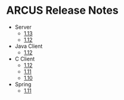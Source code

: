 # ARCUS Release Notes

- Server
  - [1.13](/release-notes/server/1.13.md)
  - [1.12](/release-notes/server/1.12.md)
- Java Client
  - [1.12](/release-notes/java-client/1.12.md)
- C Client
  - [1.12](/release-notes/c-client/1.12.md)
  - [1.11](/release-notes/c-client/1.11.md)
  - [1.10](/release-notes/c-client/1.10.md)
- Spring
  - [1.11](/release-notes/spring/1.11.md)



